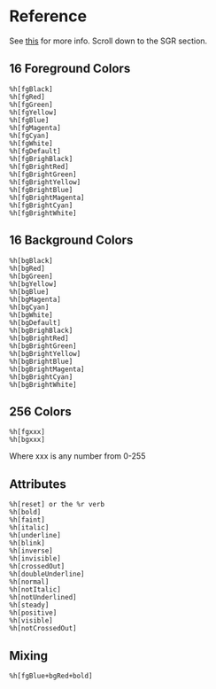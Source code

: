 # Reference
See [this](http://invisible-island.net/xterm/ctlseqs/ctlseqs.html#h2-Functions-using-CSI-_-ordered-by-the-final-character_s_) for more info. Scroll down to the SGR section.

## 16 Foreground Colors
```
%h[fgBlack]
%h[fgRed]
%h[fgGreen]
%h[fgYellow]
%h[fgBlue]
%h[fgMagenta]
%h[fgCyan]
%h[fgWhite]
%h[fgDefault]
%h[fgBrighBlack]
%h[fgBrightRed]
%h[fgBrightGreen]
%h[fgBrightYellow]
%h[fgBrightBlue]
%h[fgBrightMagenta]
%h[fgBrightCyan]
%h[fgBrightWhite]
```

## 16 Background Colors
```
%h[bgBlack]
%h[bgRed]
%h[bgGreen]
%h[bgYellow]
%h[bgBlue]
%h[bgMagenta]
%h[bgCyan]
%h[bgWhite]
%h[bgDefault]
%h[bgBrighBlack]
%h[bgBrightRed]
%h[bgBrightGreen]
%h[bgBrightYellow]
%h[bgBrightBlue]
%h[bgBrightMagenta]
%h[bgBrightCyan]
%h[bgBrightWhite]
```

## 256 Colors
```
%h[fgxxx]
%h[bgxxx]
```
Where xxx is any number from 0-255

## Attributes
```
%h[reset] or the %r verb
%h[bold]
%h[faint]
%h[italic]
%h[underline]
%h[blink]
%h[inverse]
%h[invisible]
%h[crossedOut]
%h[doubleUnderline]
%h[normal]
%h[notItalic]
%h[notUnderlined]
%h[steady]
%h[positive]
%h[visible]
%h[notCrossedOut]
```

## Mixing
```
%h[fgBlue+bgRed+bold]
```
